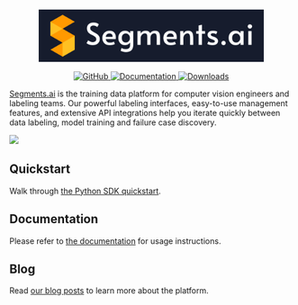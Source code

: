 <p align="center">
    <br>
        <img src="assets/logo_no_shadow-with_text-blue_background.png" width="400"/>
    <br>
<p>
<p align="center">
    <a href="https://github.com/segments-ai/segments-ai/LICENSE">
        <img alt="GitHub" src="https://img.shields.io/github/license/segments-ai/segments-ai.svg?color=blue">
    </a>
    <!-- <a href="https://github.com/segments-ai/segments-ai/actions">
        <img alt="Tests" src="https://github.com/segments-ai/segments-ai/actions/workflows/tests.yml/badge.svg">
    </a> -->
    <a href="https://segments-python-sdk.readthedocs.io/en/latest/?badge=latest">
        <img alt="Documentation" src="https://readthedocs.org/projects/segments-python-sdk/badge/?version=latest">
    </a>
    <!-- <a href="https://github.com/segments-ai/segments-ai/releases">
        <img alt="GitHub release" src="https://img.shields.io/github/release/segments-ai/segments-ai.svg">
    </a> -->
    <a href="https://github.com/segments-ai/segments-ai/releases">
        <img alt="Downloads" src="https://img.shields.io/pypi/dm/segments-ai">
    </a>
</p>

[Segments.ai](https://segments.ai/) is the training data platform for computer vision engineers and labeling teams. Our powerful labeling interfaces, easy-to-use management features, and extensive API integrations help you iterate quickly between data labeling, model training and failure case discovery.

![](assets/overview.png)

## Quickstart

Walk through [the Python SDK quickstart](https://docs.segments.ai/tutorials/python-sdk-quickstart).

## Documentation

Please refer to [the documentation](http://segments-python-sdk.rtfd.io/) for usage instructions.

## Blog

Read [our blog posts](https://segments.ai/blog) to learn more about the platform.
